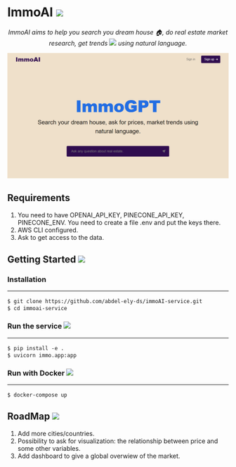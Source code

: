 # ImmoAI <img src="https://github.com/abdel-ely-ds/immoAI-service/assets/76486913/5da8796b-07d6-4db2-9121-6c451e739a9e" width="35">
<p align="center">
  <i align="center">ImmoAI aims to help you search you dream house 🏠, do real estate market research, get trends <img src="https://github.com/abdel-ely-ds/immoAI-service/assets/76486913/a8dda30f-1cf2-4673-a339-5099f63ac3e6" width="20">
 using natural language.</i>
</p> 

![Image Alt Text](assets/immo.PNG)


## Requirements 
1) You need to have OPENAI_API_KEY, PINECONE_API_KEY, PINECONE_ENV. You need to create a file .env and put the keys there.
2) AWS CLI configured.
3) Ask to get access to the data.
   
## Getting Started <img src="https://github.com/abdel-ely-ds/immoAI-service/assets/76486913/34c25f95-f2e6-4311-8807-50b7f356bfa0" width="35">

### Installation
------------

    $ git clone https://github.com/abdel-ely-ds/immoAI-service.git
    $ cd immoai-service
    
### Run the service  <img src="https://github.com/abdel-ely-ds/immoAI-service/assets/76486913/a8f44441-1b19-4398-ac6f-ea8707366f01" width="25">
------------
    $ pip install -e .
    $ uvicorn immo.app:app

### Run with Docker <img src="https://github.com/abdel-ely-ds/immoAI-service/assets/76486913/5b321dcb-0c6a-4185-ac47-b1259603545e" width="25">
------------
    $ docker-compose up
    
## RoadMap <img src="https://github.com/abdel-ely-ds/immoAI-service/assets/76486913/9564ea11-cfc2-488e-9679-0a0ef0865a42" width="35">

1) Add more cities/countries.
3) Possibility to ask for visualization: the relationship between price and some other variables.
4) Add dashboard to give a global overwiew of the market.
